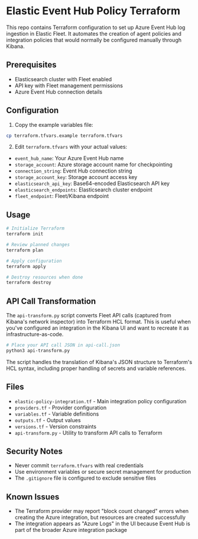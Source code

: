 # Elastic Event Hub Policy Terraform

This repo contains Terraform configuration to set up Azure Event Hub log ingestion in Elastic Fleet. It automates the creation of agent policies and integration policies that would normally be configured manually through Kibana.

## Prerequisites

- Elasticsearch cluster with Fleet enabled
- API key with Fleet management permissions
- Azure Event Hub connection details

## Configuration

1. Copy the example variables file:
```bash
cp terraform.tfvars.example terraform.tfvars
```

2. Edit `terraform.tfvars` with your actual values:
- `event_hub_name`: Your Azure Event Hub name
- `storage_account`: Azure storage account name for checkpointing
- `connection_string`: Event Hub connection string
- `storage_account_key`: Storage account access key
- `elasticsearch_api_key`: Base64-encoded Elasticsearch API key
- `elasticsearch_endpoints`: Elasticsearch cluster endpoint
- `fleet_endpoint`: Fleet/Kibana endpoint

## Usage

```bash
# Initialize Terraform
terraform init

# Review planned changes
terraform plan

# Apply configuration
terraform apply

# Destroy resources when done
terraform destroy
```

## API Call Transformation

The `api-transform.py` script converts Fleet API calls (captured from Kibana's network inspector) into Terraform HCL format. This is useful when you've configured an integration in the Kibana UI and want to recreate it as infrastructure-as-code.

```bash
# Place your API call JSON in api-call.json
python3 api-transform.py
```

The script handles the translation of Kibana's JSON structure to Terraform's HCL syntax, including proper handling of secrets and variable references.

## Files

- `elastic-policy-integration.tf` - Main integration policy configuration
- `providers.tf` - Provider configuration
- `variables.tf` - Variable definitions
- `outputs.tf` - Output values
- `versions.tf` - Version constraints
- `api-transform.py` - Utility to transform API calls to Terraform

## Security Notes

- Never commit `terraform.tfvars` with real credentials
- Use environment variables or secure secret management for production
- The `.gitignore` file is configured to exclude sensitive files

## Known Issues

- The Terraform provider may report "block count changed" errors when creating the Azure integration, but resources are created successfully
- The integration appears as "Azure Logs" in the UI because Event Hub is part of the broader Azure integration package
